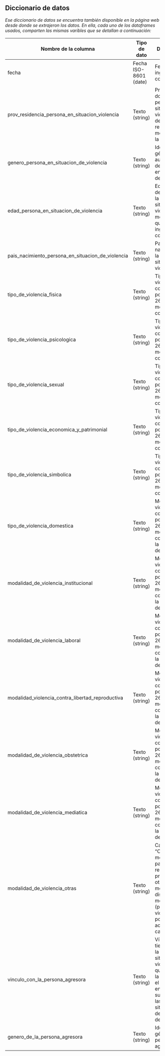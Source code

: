 ## Diccionario de datos
*Ese diccionario de datos se encuentra también disponible en la página web desde donde se extrajeron los datos. En ella, cada uno de los dataframes usados, comparten las 
mismas varibles que se detallan a continuación:*

| Nombre de la columna |	Tipo de dato	| Descripción | 
| ---- | ---- |------|
| fecha	| Fecha ISO-8601 (date)	| Fecha del ingreso de la consulta |
| prov_residencia_persona_en_situacion_violencia	| Texto (string)	| Provincia en donde la persona en situación de violencia declara estar residiendo al momento de la consulta |
| genero_persona_en_situacion_de_violencia	| Texto (string)	| Identidad de género autopercibida de la persona en situación de violencia |
| edad_persona_en_situacion_de_violencia	| Texto (string)	| Edad declarada de la persona en situación de violencia al momento en que se ingresó la consulta |
| pais_nacimiento_persona_en_situacion_de_violencia	| Texto (string)	| País de nacimiento de la persona en situación de violencia |
| tipo_de_violencia_fisica	| Texto (string)	| Tipo de violencia, contemplado por la ley 26.485, que motiva la consulta |
| tipo_de_violencia_psicologica	| Texto (string)	| Tipo de violencia, contemplado por la ley 26.485, que motiva la consulta |
| tipo_de_violencia_sexual	| Texto (string)	| Tipo de violencia, contemplado por la ley 26.485, que motiva la consulta |
| tipo_de_violencia_economica_y_patrimonial	| Texto (string)	| Tipo de violencia, contemplado por la ley 26.485, que motiva la consulta |
| tipo_de_violencia_simbolica| 	Texto (string)	| Tipo de violencia, contemplado por la ley 26.485, que motiva la consulta |
| tipo_de_violencia_domestica	| Texto (string)	| Modalidad de violencia, contempladas por la ley 26.485, que motivan la consulta bajo la cual se desarrollaron |
| modalidad_de_violencia_institucional	| Texto (string)	| Modalidad de violencia, contempladas por la ley 26.485, que motivan la consulta bajo la cual se desarrollaron |
| modalidad_de_violencia_laboral	| Texto (string)	| Modalidad de violencia, contempladas por la ley 26.485, que motivan la consulta bajo la cual se desarrollaron |
| modalidad_violencia_contra_libertad_reproductiva	| Texto (string)	| Modalidad de violencia, contempladas por la ley 26.485, que motivan la consulta bajo la cual se desarrollaron |
| modalidad_de_violencia_obstetrica	| Texto (string)	| Modalidad de violencia, contempladas por la ley 26.485, que motivan la consulta bajo la cual se desarrollaron |
| modalidad_de_violencia_mediatica	| Texto (string)	| Modalidad de violencia, contempladas por la ley 26.485, que motivan la consulta bajo la cual se desarrollaron |
| modalidad_de_violencia_otras	| Texto (string)	| Categoría “Otras modalidades” para dejar registro de la presencia de otras modalidades distintas a las mencionadas (por ejemplo, violencia política, acoso callejero) |
| vinculo_con_la_persona_agresora	| Texto (string)	| Vínculo que tiene o tenía la persona en situación de violencia con quien ejerce la agresión en el momento en que sucedieron las situaciones de violencia declaradas |
| genero_de_la_persona_agresora	| Texto (string)	| Identidad de género de la persona agresora |
